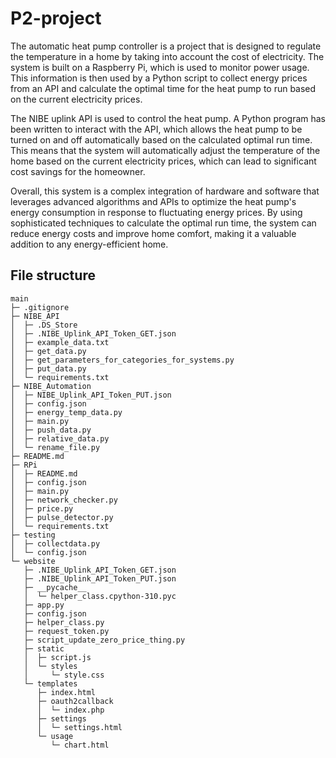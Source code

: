 # P2-project


The automatic heat pump controller is a project that is designed to regulate the temperature in a home by taking into account the cost of electricity. The system is built on a Raspberry Pi, which is used to monitor power usage. This information is then used by a Python script to collect energy prices from an API and calculate the optimal time for the heat pump to run based on the current electricity prices.

The NIBE uplink API is used to control the heat pump. A Python program has been written to interact with the API, which allows the heat pump to be turned on and off automatically based on the calculated optimal run time. This means that the system will automatically adjust the temperature of the home based on the current electricity prices, which can lead to significant cost savings for the homeowner.

Overall, this system is a complex integration of hardware and software that leverages advanced algorithms and APIs to optimize the heat pump's energy consumption in response to fluctuating energy prices. By using sophisticated techniques to calculate the optimal run time, the system can reduce energy costs and improve home comfort, making it a valuable addition to any energy-efficient home.




## File structure
```
main
├─ .gitignore
├─ NIBE_API
│  ├─ .DS_Store
│  ├─ .NIBE_Uplink_API_Token_GET.json
│  ├─ example_data.txt
│  ├─ get_data.py
│  ├─ get_parameters_for_categories_for_systems.py
│  ├─ put_data.py
│  └─ requirements.txt
├─ NIBE_Automation
│  ├─ NIBE_Uplink_API_Token_PUT.json
│  ├─ config.json
│  ├─ energy_temp_data.py
│  ├─ main.py
│  ├─ push_data.py
│  ├─ relative_data.py
│  └─ rename_file.py
├─ README.md
├─ RPi
│  ├─ README.md
│  ├─ config.json
│  ├─ main.py
│  ├─ network_checker.py
│  ├─ price.py
│  ├─ pulse_detector.py
│  └─ requirements.txt
├─ testing
│  ├─ collectdata.py
│  └─ config.json
└─ website
   ├─ .NIBE_Uplink_API_Token_GET.json
   ├─ .NIBE_Uplink_API_Token_PUT.json
   ├─ __pycache__
   │  └─ helper_class.cpython-310.pyc
   ├─ app.py
   ├─ config.json
   ├─ helper_class.py
   ├─ request_token.py
   ├─ script_update_zero_price_thing.py
   ├─ static
   │  ├─ script.js
   │  └─ styles
   │     └─ style.css
   └─ templates
      ├─ index.html
      ├─ oauth2callback
      │  └─ index.php
      ├─ settings
      │  └─ settings.html
      └─ usage
         └─ chart.html
```
